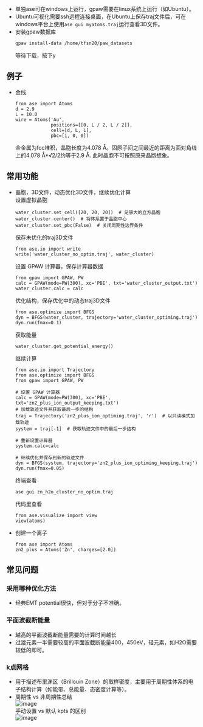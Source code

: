 - 单独ase可在windows上运行，gpaw需要在linux系统上运行（如Ubuntu）。
- Ubuntu可视化需要ssh远程连接桌面，在Ubuntu上保存traj文件后，可在windows平台上使用```ase gui myatoms.traj```运行查看3D文件。
- 安装gpaw数据库
  ```
  gpaw install-data /home/tfsn20/paw_datasets
  ```
  等待下载，按下y
## 例子
- 金线
  ```
  from ase import Atoms
  d = 2.9
  L = 10.0
  wire = Atoms('Au',
               positions=[[0, L / 2, L / 2]],
               cell=[d, L, L],
               pbc=[1, 0, 0])
  ```
  金金属为fcc堆积，晶胞长度为4.078 Å。固原子间之间最近的距离为面对角线上的4.078 Å*√2/2约等于2.9 Å.
  此时晶胞不可按照原来晶胞想象。
## 常用功能
- 晶胞，3D文件，动态优化3D文件，继续优化计算    
  设置虚拟晶胞
  ```
  water_cluster.set_cell([20, 20, 20])  # 足够大的立方晶胞
  water_cluster.center()  # 将体系置于晶胞中心
  water_cluster.set_pbc(False)  # 关闭周期性边界条件
  ```
  保存未优化的traj3D文件
  ```
  from ase.io import write
  write('water_cluster_no_optim.traj', water_cluster)
  ```
  设置 GPAW 计算器，保存计算器数据
  ```
  from gpaw import GPAW, PW
  calc = GPAW(mode=PW(300), xc='PBE', txt='water_cluster_output.txt')
  water_cluster.calc = calc
  ```
  优化结构，保存优化中的动态traj3D文件
  ```
  from ase.optimize import BFGS
  dyn = BFGS(water_cluster, trajectory='water_cluster_optiming.traj')
  dyn.run(fmax=0.1)
  ```
  获取能量
  ```
  water_cluster.get_potential_energy()
  ```
  继续计算
  ```
  from ase.io import Trajectory
  from ase.optimize import BFGS
  from gpaw import GPAW, PW
  
  # 设置 GPAW 计算器
  calc = GPAW(mode=PW(300), xc='PBE', txt='zn2_plus_ion_output_keeping.txt')
  # 加载轨迹文件并获取最后一步的结构
  traj = Trajectory('zn2_plus_ion_optiming.traj', 'r')  # 以只读模式加载轨迹
  system = traj[-1]  # 获取轨迹文件中的最后一步结构
  
  # 重新设置计算器
  system.calc=calc
  
  # 继续优化并保存到新的轨迹文件
  dyn = BFGS(system, trajectory='zn2_plus_ion_optiming_keeping.traj')
  dyn.run(fmax=0.05)
  ```
  终端查看
  ```
  ase gui zn_h2o_cluster_no_optim.traj
  ```
  代码里查看
  ```
  from ase.visualize import view
  view(atoms)
  ```
- 创建一个离子
  ```
  from ase import Atoms
  zn2_plus = Atoms('Zn', charges=[2.0])
  ```
## 常见问题
### 采用哪种优化方法
- 经典EMT potential很快，但对于分子不准确。
### 平面波截断能量
- 越高的平面波截断能量需要的计算时间越长
- 过渡元素一半需要较高的平面波截断能量400，450eV，轻元素，如H2O需要较低的即可。
### k点网格
- 用于描述布里渊区（Brillouin Zone）的取样密度，主要用于周期性体系的电子结构计算（如能带、总能量、态密度计算等）。
- 周期性 vs 非周期性总结    
  ![image](https://github.com/user-attachments/assets/59f31f50-0d7a-4bdc-a7ad-70f75f9d254f)    
  手动设置 vs 默认 kpts 的区别    
  ![image](https://github.com/user-attachments/assets/5a5d4854-0319-4100-8d8f-17ca846071c4)


